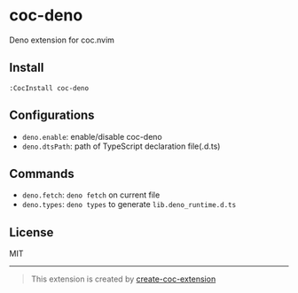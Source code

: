 # coc-deno

Deno extension for coc.nvim

## Install

`:CocInstall coc-deno`

## Configurations

- `deno.enable`: enable/disable coc-deno
- `deno.dtsPath`: path of TypeScript declaration file(.d.ts)

## Commands

- `deno.fetch`: `deno fetch` on current file
- `deno.types`: `deno types` to generate `lib.deno_runtime.d.ts`

## License

MIT

---
> This extension is created by [create-coc-extension](https://github.com/fannheyward/create-coc-extension)
